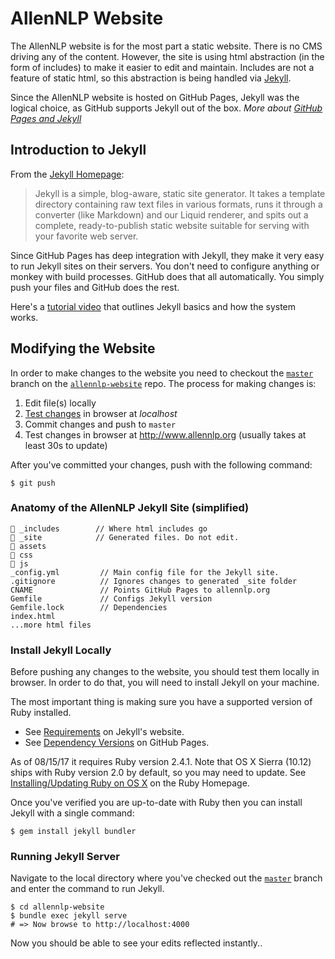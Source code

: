 # AllenNLP Website

The AllenNLP website is for the most part a static website. There is no CMS driving any of the content. However, the site is using html abstraction (in the form of includes) to make it easier to edit and maintain. Includes are not a feature of static html, so this abstraction is being handled via [Jekyll](https://jekyllrb.com/).

Since the AllenNLP website is hosted on GitHub Pages, Jekyll was the logical choice, as GitHub supports Jekyll out of the box. *More about [GitHub Pages and Jekyll](https://help.github.com/articles/about-github-pages-and-jekyll/)*

## Introduction to Jekyll

From the [Jekyll Homepage](https://jekyllrb.com/):

> Jekyll is a simple, blog-aware, static site generator. It takes a template directory containing raw text files in various formats, runs it through a converter (like Markdown) and our Liquid renderer, and spits out a complete, ready-to-publish static website suitable for serving with your favorite web server.

Since GitHub Pages has deep integration with Jekyll, they make it very easy to run Jekyll sites on their servers. You don't need to configure anything or monkey with build processes. GitHub does that all automatically. You simply push your files and GitHub does the rest.

Here's a [tutorial video](https://www.youtube.com/watch?v=iWowJBRMtpc) that outlines Jekyll basics and how the system works.

## Modifying the Website

In order to make changes to the website you need to checkout the [`master`](https://github.com/allenai/allennlp-website/tree/master) branch on the [`allennlp-website`](https://github.com/allenai/allennlp-website) repo. The process for making changes is:

1. Edit file(s) locally
2. [Test changes](#install-jekyll-locally) in browser at *localhost*
3. Commit changes and push to `master`
4. Test changes in browser at http://www.allennlp.org (usually takes at least 30s to update)

After you've committed your changes, push with the following command:

````shell
$ git push
````

### Anatomy of the AllenNLP Jekyll Site (simplified)

```
📂 _includes        // Where html includes go
📂 _site            // Generated files. Do not edit.
📂 assets
📂 css
📂 js
_config.yml         // Main config file for the Jekyll site.
.gitignore          // Ignores changes to generated _site folder
CNAME               // Points GitHub Pages to allennlp.org
Gemfile             // Configs Jekyll version
Gemfile.lock        // Dependencies
index.html
...more html files
```

### Install Jekyll Locally

Before pushing any changes to the website, you should test them locally in browser. In order to do that, you will need to install Jekyll on your machine.

The most important thing is making sure you have a supported version of Ruby installed.

- See [Requirements](https://jekyllrb.com/docs/installation/#requirements) on Jekyll's website.
- See [Dependency Versions](https://pages.github.com/versions/) on GitHub Pages.

As of 08/15/17 it requires Ruby version 2.4.1. Note that OS X Sierra (10.12) ships with Ruby version 2.0 by default, so you may need to update. See [Installing/Updating Ruby on OS X](https://www.ruby-lang.org/en/documentation/installation/#homebrew) on the Ruby Homepage.

Once you've verified you are up-to-date with Ruby then you can install Jekyll with a single command:

````shell
$ gem install jekyll bundler
````


### Running Jekyll Server

Navigate to the local directory where you've checked out the [`master`](https://github.com/allenai/allennlp-website/tree/master) branch and enter the command to run Jekyll.

````shell
$ cd allennlp-website
$ bundle exec jekyll serve
# => Now browse to http://localhost:4000
````

Now you should be able to see your edits reflected instantly..
